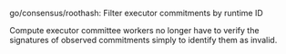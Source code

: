 go/consensus/roothash: Filter executor commitments by runtime ID

Compute executor committee workers no longer have to verify the signatures
of observed commitments simply to identify them as invalid.
